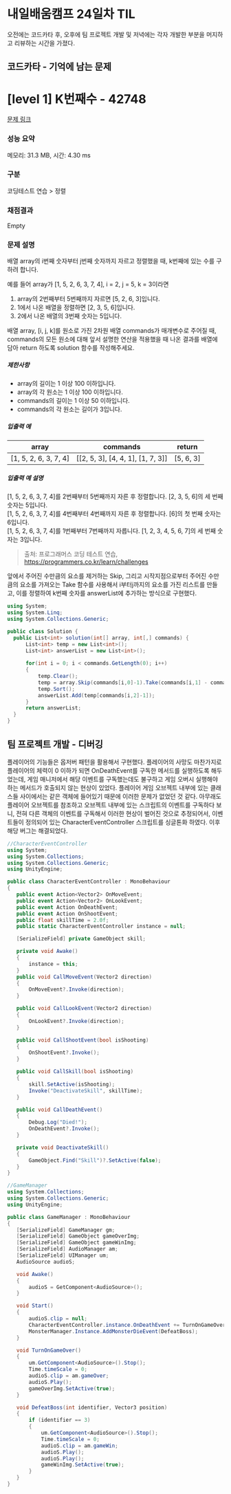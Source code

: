 # 내일배움캠프 24일차 TIL  
오전에는 코드카타 후, 오후에 팀 프로젝트 개발 및 저녁에는 각자 개발한 부분을 머지하고 리뷰하는 시간을 가졌다.  

## 코드카타 - 기억에 남는 문제  
# [level 1] K번째수 - 42748 

[문제 링크](https://school.programmers.co.kr/learn/courses/30/lessons/42748) 

### 성능 요약

메모리: 31.3 MB, 시간: 4.30 ms

### 구분

코딩테스트 연습 > 정렬

### 채점결과

Empty

### 문제 설명

<p>배열 array의 i번째 숫자부터 j번째 숫자까지 자르고 정렬했을 때, k번째에 있는 수를 구하려 합니다.</p>

<p>예를 들어 array가 [1, 5, 2, 6, 3, 7, 4], i = 2, j = 5, k = 3이라면</p>

<ol>
<li>array의 2번째부터 5번째까지 자르면 [5, 2, 6, 3]입니다.</li>
<li>1에서 나온 배열을 정렬하면 [2, 3, 5, 6]입니다.</li>
<li>2에서 나온 배열의 3번째 숫자는 5입니다.</li>
</ol>

<p>배열 array, [i, j, k]를 원소로 가진 2차원 배열 commands가 매개변수로 주어질 때, commands의 모든 원소에 대해 앞서 설명한 연산을 적용했을 때 나온 결과를 배열에 담아 return 하도록 solution 함수를 작성해주세요.</p>

<h5>제한사항</h5>

<ul>
<li>array의 길이는 1 이상 100 이하입니다.</li>
<li>array의 각 원소는 1 이상 100 이하입니다.</li>
<li>commands의 길이는 1 이상 50 이하입니다.</li>
<li>commands의 각 원소는 길이가 3입니다.</li>
</ul>

<h5>입출력 예</h5>
<table class="table">
        <thead><tr>
<th>array</th>
<th>commands</th>
<th>return</th>
</tr>
</thead>
        <tbody><tr>
<td>[1, 5, 2, 6, 3, 7, 4]</td>
<td>[[2, 5, 3], [4, 4, 1], [1, 7, 3]]</td>
<td>[5, 6, 3]</td>
</tr>
</tbody>
      </table>
<h5>입출력 예 설명</h5>

<p>[1, 5, 2, 6, 3, 7, 4]를 2번째부터 5번째까지 자른 후 정렬합니다. [2, 3, 5, 6]의 세 번째 숫자는 5입니다.<br>
[1, 5, 2, 6, 3, 7, 4]를 4번째부터 4번째까지 자른 후 정렬합니다. [6]의 첫 번째 숫자는 6입니다.<br>
[1, 5, 2, 6, 3, 7, 4]를 1번째부터 7번째까지 자릅니다. [1, 2, 3, 4, 5, 6, 7]의 세 번째 숫자는 3입니다.</p>


> 출처: 프로그래머스 코딩 테스트 연습, https://programmers.co.kr/learn/challenges

  앞에서 주어진 수만큼의 요소를 제거하는 Skip, 그리고 시작지점으로부터 주어진 수만큼의 요소를 가져오는 Take 함수를 사용해서 i부터j까지의 요소를 가진 리스트를 만들고, 이를 정렬하여 k번째 숫자를 answerList에 추가하는 방식으로 구현했다.  
  ```cs
using System;
using System.Linq;
using System.Collections.Generic;

public class Solution {
    public List<int> solution(int[] array, int[,] commands) {       
        List<int> temp = new List<int>();
        List<int> answerList = new List<int>();
        
        for(int i = 0; i < commands.GetLength(0); i++)
        {
            temp.Clear();
            temp = array.Skip(commands[i,0]-1).Take(commands[i,1] - commands[i,0] + 1).ToList();
            temp.Sort();
            answerList.Add(temp[commands[i,2]-1]);
        }
        return answerList;
    }
}
```

## 팀 프로젝트 개발 - 디버깅  
 플레이어의 기능들은 옵저버 패턴을 활용해서 구현했다. 플레이어의 사망도 마찬가지로 플레이어의 체력이 0 이하가 되면 OnDeathEvent를 구독한 메서드를 실행하도록 해두었는데, 게임 매니저에서 해당 이벤트를 구독했는데도 불구하고 게임 오버시 실행해야 하는 메서드가 호출되지 않는 현상이 있었다. 플레이어 게임 오브젝트 내부에 있는 클래스들 사이에서는 같은 객체에 들어있기 때문에 이러한 문제가
 없었던 것 같다. 아무래도 플레이어 오브젝트를 참조하고 오브젝트 내부에 있는 스크립트의 이벤트를 구독하다 보니, 전혀 다른 객체의 이벤트를 구독해서 이러한 현상이 벌어진 것으로 추정되어서, 이벤트들이 정의되어 있는 CharacterEventController 스크립트를 싱글톤화 하였다. 이후 해당 버그는 해결되었다.  
 ```cs
//CharacterEventController
using System;
using System.Collections;
using System.Collections.Generic;
using UnityEngine;

public class CharacterEventController : MonoBehaviour
{
    public event Action<Vector2> OnMoveEvent;
    public event Action<Vector2> OnLookEvent;
    public event Action OnDeathEvent;
    public event Action OnShootEvent;
    public float skillTime = 2.0f;
    public static CharacterEventController instance = null;

    [SerializeField] private GameObject skill;

    private void Awake()
    {
        instance = this;
    }
    public void CallMoveEvent(Vector2 direction)
    {
        OnMoveEvent?.Invoke(direction);
    }

    public void CallLookEvent(Vector2 direction) 
    {  
        OnLookEvent?.Invoke(direction);
    }

    public void CallShootEvent(bool isShooting)
    {
        OnShootEvent?.Invoke();
    }

    public void CallSkill(bool isShooting)
    {
        skill.SetActive(isShooting);
        Invoke("DeactivateSkill", skillTime);
    }

    public void CallDeathEvent()
    {
        Debug.Log("Died!");
        OnDeathEvent?.Invoke();
    }

    private void DeactivateSkill()
    {
        GameObject.Find("Skill")?.SetActive(false);
    }
}

//GameManager
using System.Collections;
using System.Collections.Generic;
using UnityEngine;

public class GameManager : MonoBehaviour
{
    [SerializeField] GameManager gm;
    [SerializeField] GameObject gameOverImg;
    [SerializeField] GameObject gameWinImg;
    [SerializeField] AudioManager am;
    [SerializeField] UIManager um;
    AudioSource audioS;

    void Awake()
    {
        audioS = GetComponent<AudioSource>();
    }

    void Start()
    {
        audioS.clip = null;
        CharacterEventController.instance.OnDeathEvent += TurnOnGameOver; //플레이어 사망 이벤트 구독
        MonsterManager.Instance.AddMonsterDieEvent(DefeatBoss);
    }

    void TurnOnGameOver()                                                 //플레이어 사망 시 실드
    {
        um.GetComponent<AudioSource>().Stop();
        Time.timeScale = 0;
        audioS.clip = am.gameOver;
        audioS.Play();
        gameOverImg.SetActive(true);
    }

    void DefeatBoss(int identifier, Vector3 position)
    {
        if (identifier == 3)
        {
            um.GetComponent<AudioSource>().Stop();
            Time.timeScale = 0;
            audioS.clip = am.gameWin;
            audioS.Play();
            audioS.Play();
            gameWinImg.SetActive(true);
        }
    }
}

